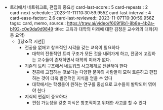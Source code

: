 - 트리에서 네트워크로, 편집의 중요성
  card-last-score:: 5
  card-repeats:: 2
  card-next-schedule:: 2023-11-11T10:30:59.955Z
  card-last-interval:: 4
  card-ease-factor:: 2.6
  card-last-reviewed:: 2023-11-07T10:30:59.956Z
  tags:: card, memo,
  source:: https://traw.ai/video/f609f9b1-8b8e-4b2a-b192-c0e9da9d9849
  title:: 교육과 대학의 미래에 대한 김정운 교수와의 대화(자동 요약)
  * [[창조적 시선]]
	- 전공을 없애고 창조적인 시각을 갖는 교육이 필요하다
		- 대학의 전통적인 트리 구조가 모든 것을 내려가게 하고, 전공에 고집하는 교수들이 존재하면서 대학의 미래가 없다.
	- 기존의 트리 구조에서 네트워크 사고체계로 전환해야 한다
		- 전공에 고집하는 것보다는 다양한 분야의 사람들이 모여 토론하고 편집하는 것이 더욱 발전적인 지식을 얻을 수 있다
		- 대학에서는 학생들이 원하는 연구를 중심으로 교수들이 발탁되어 엮여야 한다
	- 지식의 편집이 중요하다
		- 편집 가능성을 갖춘 지식은 창조적이고 위대한 사고를 할 수 있다